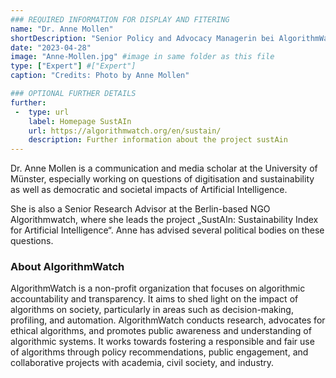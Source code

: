 ```yaml
---
### REQUIRED INFORMATION FOR DISPLAY AND FITERING
name: "Dr. Anne Mollen"
shortDescription: "Senior Policy and Advocacy Managerin bei AlgorithmWatch."
date: "2023-04-28"
image: "Anne-Mollen.jpg" #image in same folder as this file
type: ["Expert"] #["Expert"]
caption: "Credits: Photo by Anne Mollen"

### OPTIONAL FURTHER DETAILS
further:
 -  type: url
    label: Homepage SustAIn
    url: https://algorithmwatch.org/en/sustain/
    description: Further information about the project sustAin
---
```


Dr. Anne Mollen is a communication and media scholar at the University of Münster, especially working on questions of digitisation and sustainability as well as democratic and societal impacts of Artificial Intelligence. 

She is also a Senior Research Advisor at the Berlin-based NGO Algorithmwatch, where she leads the project „SustAIn: Sustainability Index for Artificial Intelligence“. Anne has advised several political bodies on these questions.

### About AlgorithmWatch

AlgorithmWatch is a non-profit organization that focuses on algorithmic accountability and transparency. It aims to shed light on the impact of algorithms on society, particularly in areas such as decision-making, profiling, and automation. AlgorithmWatch conducts research, advocates for ethical algorithms, and promotes public awareness and understanding of algorithmic systems. It works towards fostering a responsible and fair use of algorithms through policy recommendations, public engagement, and collaborative projects with academia, civil society, and industry.